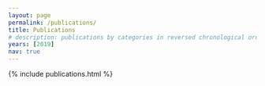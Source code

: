 ```yaml
---
layout: page
permalink: /publications/
title: Publications
# description: publications by categories in reversed chronological order. generated by jekyll-scholar.
years: [2019]
nav: true
---
```

{% include publications.html %}

</div>
